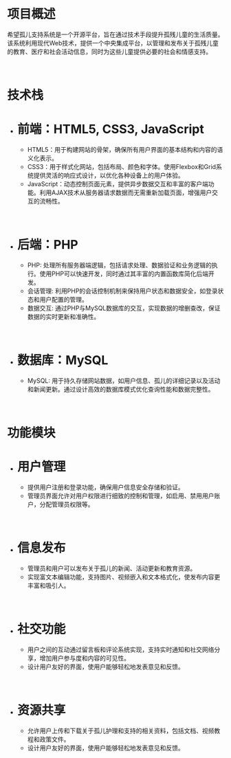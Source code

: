# 项目概述

  希望孤儿支持系统是一个开源平台，旨在通过技术手段提升孤残儿童的生活质量。该系统利用现代Web技术，提供一个中央集成平台，以管理和发布关于孤残儿童的教育、医疗和社会活动信息，同时为这些儿童提供必要的社会和情感支持。

<br>

# 技术栈

- # 前端：HTML5, CSS3, JavaScript
  - HTML5：用于构建网站的骨架，确保所有用户界面的基本结构和内容的语义化表示。
  - CSS3：用于样式化网站，包括布局、颜色和字体。使用Flexbox和Grid系统提供灵活的响应式设计，以优化各种设备上的用户体验。
  - JavaScript：动态控制页面元素，提供异步数据交互和丰富的客户端功能。利用AJAX技术从服务器请求数据而无需重新加载页面，增强用户交互的流畅性。

<br>

- # 后端：PHP
  - PHP: 处理所有服务器端逻辑，包括请求处理、数据验证和业务逻辑的执行。使用PHP可以快速开发，同时通过其丰富的内置函数库简化后端开发。
  - 会话管理: 利用PHP的会话控制机制来保持用户状态和数据安全，如登录状态和用户配置的管理。
  - 数据交互: 通过PHP与MySQL数据库的交互，实现数据的增删查改，保证数据的实时更新和准确性。
 
<br>

- # 数据库：MySQL
  - MySQL: 用于持久存储网站数据，如用户信息、孤儿的详细记录以及活动和新闻更新。通过设计高效的数据库模式优化查询性能和数据完整性。

<br>

# 功能模块

- # 用户管理
  - 提供用户注册和登录功能，确保用户信息安全存储和验证。
  - 管理员界面允许对用户权限进行细致的控制和管理，如启用、禁用用户账户，分配管理员权限等。

<br>

- # 信息发布
  - 管理员和用户可以发布关于孤儿的新闻、活动更新和教育资源。
  - 实现富文本编辑功能，支持图片、视频嵌入和文本格式化，使发布内容更丰富和吸引人。
 
<br>

- # 社交功能
  - 用户之间的互动通过留言板和评论系统实现，支持实时通知和社交网络分享，增加用户参与度和内容的可见性。
  - 设计用户友好的界面，使用户能够轻松地发表意见和反馈。

<br>

- # 资源共享
  - 允许用户上传和下载关于孤儿护理和支持的相关资料，包括文档、视频教程和政策文件。
  - 设计用户友好的界面，使用户能够轻松地发表意见和反馈。
